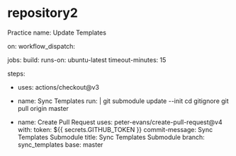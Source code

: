 # repository2
Practice 
name: Update Templates

on:
  workflow_dispatch:


jobs:
  build:
runs-on: ubuntu-latest
timeout-minutes: 15

steps:
- uses: actions/checkout@v3
  
- name: Sync Templates
run: |
  git submodule update --init
  cd gitignore
  git pull origin master
- name: Create Pull Request
uses: peter-evans/create-pull-request@v4
with:
  token: ${{ secrets.GITHUB_TOKEN }}
  commit-message: Sync Templates Submodule
  title: Sync Templates Submodule
  branch: sync_templates
  base: master
